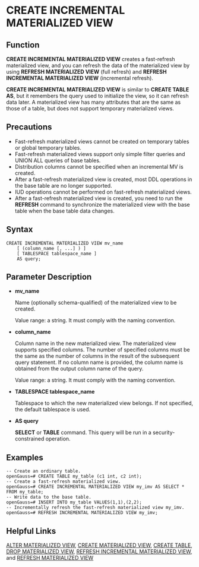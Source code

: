 # CREATE INCREMENTAL MATERIALIZED VIEW<a name="EN-US_TOPIC_0000001086628686"></a>

## Function<a name="en-us_topic_0283136612_en-us_topic_0237122161_en-us_topic_0059777447_s984b3ec2b84d48bb843629462288417b"></a>

**CREATE INCREMENTAL MATERIALIZED VIEW**  creates a fast-refresh materialized view, and you can refresh the data of the materialized view by using  **REFRESH MATERIALIZED VIEW**  \(full refresh\) and  **REFRESH INCREMENTAL MATERIALIZED VIEW**  \(incremental refresh\).

**CREATE INCREMENTAL MATERIALIZED VIEW**  is similar to  **CREATE TABLE AS**, but it remembers the query used to initialize the view, so it can refresh data later. A materialized view has many attributes that are the same as those of a table, but does not support temporary materialized views.

## Precautions<a name="en-us_topic_0283136612_en-us_topic_0237122161_en-us_topic_0059777447_s3a6fd145e83b4e61a22dabdcf32ac282"></a>

-   Fast-refresh materialized views cannot be created on temporary tables or global temporary tables.
-   Fast-refresh materialized views support only simple filter queries and UNION ALL queries of base tables.
-   Distribution columns cannot be specified when an incremental MV is created.
-   After a fast-refresh materialized view is created, most DDL operations in the base table are no longer supported.
-   IUD operations cannot be performed on fast-refresh materialized views.
-   After a fast-refresh materialized view is created, you need to run the  **REFRESH**  command to synchronize the materialized view with the base table when the base table data changes.

## Syntax<a name="en-us_topic_0283136612_en-us_topic_0237122161_en-us_topic_0059777447_sbe280a5c331e4b75969129444d341882"></a>

```
CREATE INCREMENTAL MATERIALIZED VIEW mv_name
    [ (column_name [, ...] ) ]
    [ TABLESPACE tablespace_name ]
    AS query;
```

## Parameter Description<a name="en-us_topic_0283136612_en-us_topic_0237122161_en-us_topic_0059777447_sf2fd7956e26c49a8ae566c80a0e8e1c0"></a>

-   **mv\_name**

    Name \(optionally schema-qualified\) of the materialized view to be created.

    Value range: a string. It must comply with the naming convention.

-   **column\_name**

    Column name in the new materialized view. The materialized view supports specified columns. The number of specified columns must be the same as the number of columns in the result of the subsequent query statement. If no column name is provided, the column name is obtained from the output column name of the query.

    Value range: a string. It must comply with the naming convention.

-   **TABLESPACE tablespace\_name**

    Tablespace to which the new materialized view belongs. If not specified, the default tablespace is used.

-   **AS query**

    **SELECT** or **TABLE** command. This query will be run in a security-constrained operation.


## Examples<a name="en-us_topic_0283136612_en-us_topic_0237122161_en-us_topic_0059777447_s8a46083a59d940c3aaa2535b2f783645"></a>

```
-- Create an ordinary table.
openGauss=# CREATE TABLE my_table (c1 int, c2 int);
-- Create a fast-refresh materialized view.
openGauss=# CREATE INCREMENTAL MATERIALIZED VIEW my_imv AS SELECT * FROM my_table;
-- Write data to the base table.
openGauss=# INSERT INTO my_table VALUES(1,1),(2,2);
-- Incrementally refresh the fast-refresh materialized view my_imv.
openGauss=# REFRESH INCREMENTAL MATERIALIZED VIEW my_imv;
```

## Helpful Links<a name="en-us_topic_0283136612_section1922813315464"></a>

[ALTER MATERIALIZED VIEW](alter-materialized-view.md),  [CREATE MATERIALIZED VIEW](create-materialized-view.md),  [CREATE TABLE](create-table.md),  [DROP MATERIALIZED VIEW](drop-materialized-view.md),  [REFRESH INCREMENTAL MATERIALIZED VIEW](refresh-incremental-materialized-view.md), and  [REFRESH MATERIALIZED VIEW](refresh-materialized-view.md)

